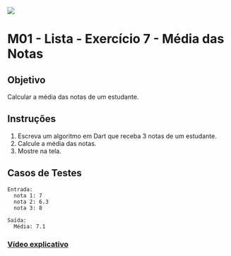 ﻿![](https://i.imgur.com/xG74tOh.png)

# M01 - Lista - Exercício 7 - Média das Notas

## Objetivo

Calcular a média das notas de um estudante.

## Instruções

1. Escreva um algoritmo em Dart que receba 3 notas de um estudante.
2. Calcule a média das notas.
3. Mostre na tela.

## Casos de Testes

```
Entrada:
  nota 1: 7
  nota 2: 6.3
  nota 3: 8

Saída:
  Média: 7.1
```

### [Vídeo explicativo](https://drive.google.com/file/d/1zAB5lmMkjMevJE-Pqx7E1f7SmFxzn4xK/view?usp=sharing)
